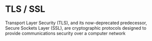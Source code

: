# TLS / SSL

Transport Layer Security (TLS), and its now-deprecated predecessor, Secure
Sockets Layer (SSL), are cryptographic protocols designed to provide
communications security over a computer network
